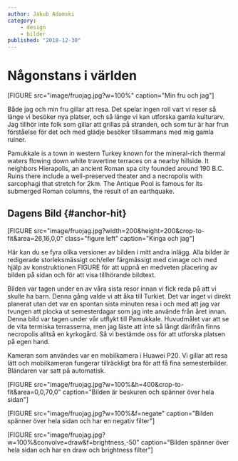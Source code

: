 ```yaml
---
author: Jakub Adamski
category:
    - design
    - bilder
published: "2018-12-30"
---
```

Någonstans i världen
==================================

[FIGURE src="image/fruojag.jpg?w=100%" caption="Min fru och jag"]

Både jag och min fru gillar att resa. Det spelar ingen roll vart vi reser så länge vi besöker nya platser, och så länge vi kan utforska gamla kulturarv. Jag tillhör inte folk som gillar att grillas på stranden, och som tur är har frun förståelse för det och med glädje besöker tillsammans med mig gamla ruiner.

<!--more-->

Pamukkale is a town in western Turkey known for the mineral-rich thermal waters flowing down white travertine terraces on a nearby hillside. It neighbors Hierapolis, an ancient Roman spa city founded around 190 B.C. Ruins there include a well-preserved theater and a necropolis with sarcophagi that stretch for 2km. The Antique Pool is famous for its submerged Roman columns, the result of an earthquake.

Dagens Bild {#anchor-hit}
-----------------------------------

[FIGURE src="image/fruojag.jpg?width=200&height=200&crop-to-fit&area=26,16,0,0" class="figure left" caption="Kinga och jag"]

Här kan du se fyra olika versioner av bilden i mitt andra inlägg. Alla bilder är redigerade storleksmässigt och/eller färgmässigt med cimage och med hjälp av konstruktionen FIGURE för att uppnå en medveten placering av bilden på sidan och för att visa tillhörande bildtext.

Bilden var tagen under en av våra sista resor innan vi fick reda på att vi skulle ha barn. Denna gång valde vi att åka till Turkiet. Det var inget vi direkt planerat utan det var en spontan sista minuten resa i och med att jag var tvungen att plocka ut semesterdagar som jag inte använde från året innan. Denna bild var tagen under vår utflykt till Pamukkale. Huvudmålet var att se de vita termiska terrasserna, men jag läste att inte så långt därifrån finns necropolis alltså en kyrkogård. Så vi bestämde oss för att utforska platsen på egen hand.

Kameran som användes var en mobilkamera i Huawei P20. Vi gillar att resa lätt och mobilkameran fungerar tillräckligt bra för att få fina semesterbilder.
Bländaren var satt på automatisk.

[FIGURE src="image/fruojag.jpg?w=100%&h=400&crop-to-fit&area=0,0,70,0" caption="Bilden är beskuren och spänner över hela sidan"]

[FIGURE src="image/fruojag.jpg?w=100%&f=negate" caption="Bilden spänner över hela sidan och har en negativ filter"]

[FIGURE src="image/fruojag.jpg?w=100%&convolve=draw&f=brightness,-50" caption="Bilden spänner över hela sidan och har en draw och brightness filter"]
